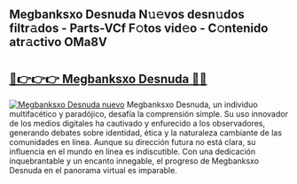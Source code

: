 ## Megbanksxo Desnuda N𝚞𝚎vos desn𝚞dos filtr𝚊dos - Parts-VCf F𝚘tos vid𝚎o - C𝚘ntenido atr𝚊ctivo OMa8V

# <h2><a href="http://mbdhib.tromn.icu/?c=Megbanksxo+Desnuda">🔗👉👉👉 Megbanksxo Desnuda 🔗🔗</a></h2>

[![Megbanksxo Desnuda nuevo](https://i.imgur.com/pEAQMta.gif)](http://mbdhib.tromn.icu/?c=Megbanksxo+Desnuda)
Megbanksxo Desnuda, un individuo multifacético y paradójico, desafía la comprensión simple. Su uso innovador de los medios digitales ha cautivado y enfurecido a los observadores, generando debates sobre identidad, ética y la naturaleza cambiante de las comunidades en línea. Aunque su dirección futura no está clara, su influencia en el mundo en línea es indiscutible. Con una dedicación inquebrantable y un encanto innegable, el progreso de Megbanksxo Desnuda en el panorama virtual es imparable.
